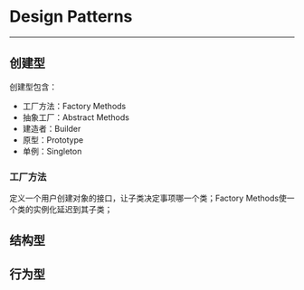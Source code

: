 # Design Patterns

---

## 创建型

创建型包含：

- 工厂方法：Factory Methods
- 抽象工厂：Abstract Methods
- 建造者：Builder
- 原型：Prototype
- 单例：Singleton

### 工厂方法

定义一个用户创建对象的接口，让子类决定事项哪一个类；Factory Methods使一个类的实例化延迟到其子类；

## 结构型

## 行为型
